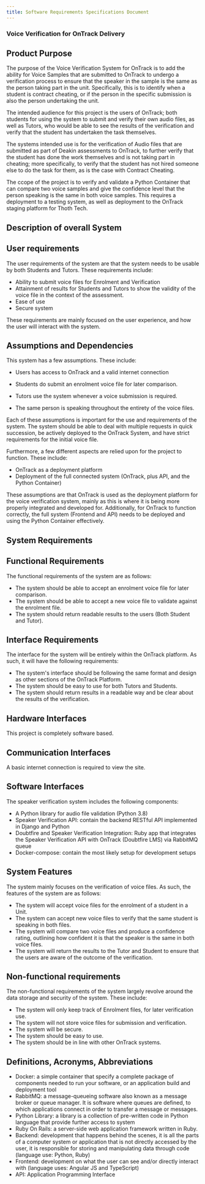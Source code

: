 ```yaml
---
title: Software Requirements Specifications Document
---
```


### Voice Verification for OnTrack Delivery

## Product Purpose

The purpose of the Voice Verification System for OnTrack is to add the ability
for Voice Samples that are submitted to OnTrack to undergo a verification
process to ensure that the speaker in the sample is the same as the person
taking part in the unit. Specifically, this is to identify when a
student is contract cheating, or if the person in the specific submission is
also the person undertaking the unit.

The intended audience for this project is the users of OnTrack; both students
for using the system to submit and verify their own audio files, as well as
Tutors, who would be able to see the results of the verification and verify that
the student has undertaken the task themselves.

The systems intended use is for the verification of Audio files that are
submitted as part of Deakin assessments to OnTrack, to further verify that the
student has done the work themselves and is not taking part in cheating; more
specifically, to verify that the student has not hired someone else to
do the task for them, as is the case with Contract Cheating.

The ccope of the project is to verify and validate a Python Container that can
compare two voice samples and give the confidence level that the person speaking
is the same in both voice samples. This requires a deployment to a testing
system, as well as deployment to the OnTrack staging platform for Thoth Tech.

## Description of overall System

## User requirements

The user requirements of the system are that the system needs to be usable by
both Students and Tutors. These requirements include:

- Ability to submit voice files for Enrolment and Verification
- Attainment of results for Students and Tutors to show the validity of the
  voice file in the context of the assessment.
- Ease of use
- Secure system

These requirements are mainly focused on the user experience, and how the user
will interact with the system.

## Assumptions and Dependencies

This system has a few assumptions. These include:

- Users has access to OnTrack and a valid internet connection

- Students do submit an enrolment voice file for later comparison.
- Tutors use the system whenever a voice submission is required.
- The same person is speaking throughout the entirety of the voice files.

Each of these assumptions is important for the use and requirements of the
system. The system should be able to deal with multiple requests in quick
succession, be actively deployed to the OnTrack System, and have strict
requirements for the initial voice file.

Furthermore, a few different aspects are relied upon for the project to function.
These include:

- OnTrack as a deployment platform
- Deployment of the full connected system (OnTrack, plus API, and the Python Container)

These assumptions are that OnTrack is used as the deployment platform for the
voice verification system, mainly as this is where it is being more properly
integrated and developed for.
Additionally, for OnTrack to function correctly, the full system (Frontend and
API) needs to be deployed and using the Python Container effectively.

## System Requirements

## Functional Requirements

The functional requirements of the system are as follows:

- The system should be able to accept an enrolment voice file for later comparison.
- The system should be able to accept a new voice file to validate against the
  enrolment file.
- The system should return readable results to the users (Both Student and Tutor).

## Interface Requirements

The interface for the system will be entirely within the OnTrack platform. As
such, it will have the following requirements:

- The system&#39;s interface should be following the same format and design as
  other sections of the OnTrack Platform.
- The system should be easy to use for both Tutors and Students.
- The system should return results in a readable way and be clear about the
results of the verification.

## Hardware Interfaces

This project is completely software based.

## Communication Interfaces

A basic internet connection is required to view the site.

## Software Interfaces

The speaker verification system includes the following components:

- A Python library for audio file validation (Python 3.8)
- Speaker Verification API: contain the backend RESTful API implemented in
  Django and Python
- Doubtfire and Speaker Verification Integration: Ruby app that integrates the
  Speaker Verification API with OnTrack (Doubtfire LMS) via RabbitMQ queue
- Docker-compose: contain the most likely setup for development setups

## System Features

The system mainly focuses on the verification of voice files. As such, the
features of the system are as follows:

- The system will accept voice files for the enrolment of a student in a Unit.
- The system can accept new voice files to verify that the same student is
  speaking in both files.
- The system will compare two voice files and produce a confidence rating,
  outlining how confident it is that the speaker is the same in both voice files.
- The system will return the results to the Tutor and Student to ensure that
  the users are aware of the outcome of the verification.

## Non-functional requirements

The non-functional requirements of the system largely revolve around the data
storage and security of the system. These include:

- The system will only keep track of Enrolment files, for later verification use.
- The system will not store voice files for submission and verification.
- The system will be secure.
- The system should be easy to use.
- The system should be in line with other OnTrack systems.

## Definitions, Acronyms, Abbreviations

- Docker: a simple container that specify a complete package of components
  needed to run your software, or an application build and deployment tool
- RabbitMQ: a message-queueing software also known as a message broker or queue
  manager. It is software where queues are defined, to which applications
  connect in order to transfer a message or messages.
- Python Library: a library is a collection of pre-written code in Python
  language that provide further access to system
- Ruby On Rails: a server-side web application framework written in Ruby.
- Backend: development that happens behind the scenes, it is all the parts of a
  computer system or application that is not directly accessed by the user, it
  is responsible for storing and manipulating data through code (language use:
  Python, Ruby)
- Frontend: development on what the user can see and/or directly interact with
  (language uses: Angular JS and TypeScript)
- API: Application Programming Interface
